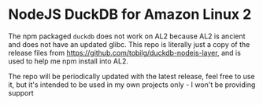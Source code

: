 # NodeJS DuckDB for Amazon Linux 2

The npm packaged `duckdb` does not work on AL2 because AL2 is ancient and does not have an updated glibc. This repo is literally just a copy of the release files from https://github.com/tobilg/duckdb-nodejs-layer, and is used to help me npm install into AL2. 

The repo will be periodically updated with the latest release, feel free to use it, but it's intended to be used in my own projects only - I won't be providing support